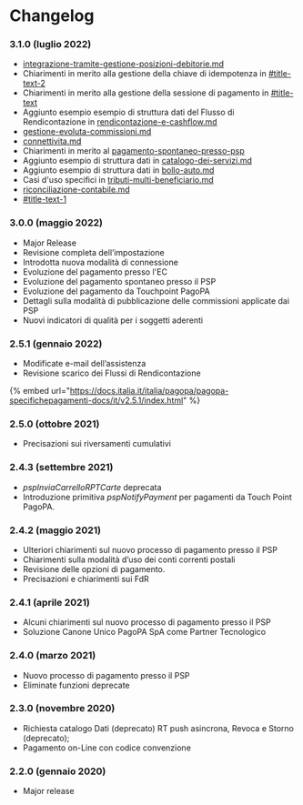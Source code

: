 # Changelog

### 3.1.0 (luglio 2022)

* [integrazione-tramite-gestione-posizioni-debitorie.md](../ente-creditore/modalita-dintegrazione/integrazione-tramite-gestione-posizioni-debitorie.md "mention")
* Chiarimenti in merito alla gestione della chiave di idempotenza in [#title-text-2](../prestatore-di-servizi-di-pagamento/modalita-di-integrazione/best-practice.md#title-text-2 "mention")
* Chiarimenti in merito alla gestione della sessione di pagamento in [#title-text](../prestatore-di-servizi-di-pagamento/modalita-di-integrazione/best-practice.md#title-text "mention")
* Aggiunto esempio esempio di struttura dati del Flusso di Rendicontazione in [rendicontazione-e-cashflow.md](funzionamento-generale/rendicontazione-e-cashflow.md "mention")
* [gestione-evoluta-commissioni.md](../appendici/gestione-evoluta-commissioni.md "mention")
* [connettivita.md](../appendici/connettivita.md "mention")
* Chiarimenti in merito al [pagamento-spontaneo-presso-psp](../casi-duso/pagamento-spontaneo-presso-psp/ "mention")
* Aggiunto esempio di struttura dati in [catalogo-dei-servizi.md](../casi-duso/pagamento-spontaneo-presso-psp/catalogo-dei-servizi.md "mention")
* Aggiunto esempio di struttura dati in [bollo-auto.md](../casi-duso/pagamento-spontaneo-presso-psp/bollo-auto.md "mention")
* Casi d'uso specifici in [tributi-multi-beneficiario.md](../ente-creditore/tributi-multi-beneficiario.md "mention")
* [riconciliazione-contabile.md](../ente-creditore/riconciliazione-contabile.md "mention")
* [#title-text-1](../ente-creditore/modalita-dintegrazione/best-practice.md#title-text-1 "mention")

### 3.0.0 (maggio 2022)

* Major Release
* Revisione completa dell’impostazione
* Introdotta nuova modalità di connessione
* Evoluzione del pagamento presso l'EC
* Evoluzione del pagamento spontaneo presso il PSP
* Evoluzione del pagamento da Touchpoint PagoPA
* Dettagli sulla modalità di pubblicazione delle commissioni applicate dai PSP
* Nuovi indicatori di qualità per i soggetti aderenti

### 2.5.1 (gennaio 2022)

* Modificate e-mail dell’assistenza&#x20;
* Revisione scarico dei Flussi di Rendicontazione

{% embed url="https://docs.italia.it/italia/pagopa/pagopa-specifichepagamenti-docs/it/v2.5.1/index.html" %}

### 2.5.0 (ottobre 2021)

* Precisazioni sui riversamenti cumulativi

### 2.4.3 (settembre 2021)

* _pspInviaCarrelloRPTCarte_ deprecata
* Introduzione primitiva _pspNotifyPayment_ per pagamenti da Touch Point PagoPA.

### 2.4.2 (maggio 2021)

* Ulteriori chiarimenti sul nuovo processo di pagamento presso il PSP
* Chiarimenti sulla modalità d’uso dei conti correnti postali
* Revisione delle opzioni di pagamento.
* Precisazioni e chiarimenti sui FdR

### 2.4.1 (aprile 2021)

* Alcuni chiarimenti sul nuovo processo di pagamento presso il PSP
* Soluzione Canone Unico PagoPA SpA come Partner Tecnologico

### 2.4.0 (marzo 2021)

* Nuovo processo di pagamento presso il PSP
* Eliminate funzioni deprecate

### 2.3.0 (novembre 2020)

* Richiesta catalogo Dati (deprecato) RT push asincrona, Revoca e Storno (deprecato);
* Pagamento on-Line con codice convenzione

### 2.2.0 (gennaio 2020)

* Major release
